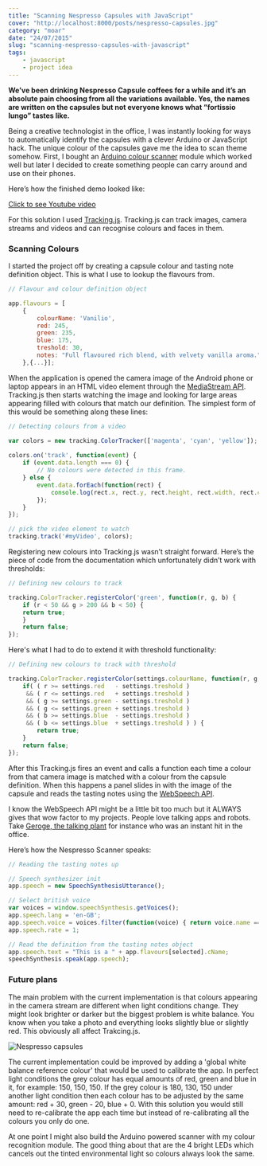 ```yaml
---
title: "Scanning Nespresso Capsules with JavaScript"
cover: "http://localhost:8000/posts/nespresso-capsules.jpg"
category: "moar"
date: "24/07/2015"
slug: "scanning-nespresso-capsules-with-javascript"
tags:
    - javascript
    - project idea
---
```


**We’ve been drinking Nespresso Capsule coffees for a while and it’s an absolute pain choosing from all the variations available. Yes, the names are written on the capsules but not everyone knows what “fortissio lungo” tastes like.**

Being a creative technologist in the office, I was instantly looking for ways to automatically identify the capsules with a clever Arduino or JavaScript hack. The unique colour of the capsules gave me the idea to scan theme somehow. First, I bought an [Arduino colour scanner](http://image4.buyincoins.com/bicv2/product/s0/1401270782_8105.jpg) module which worked well but later I decided to create something people can carry around and use on their phones.

Here’s how the finished demo looked like:

<a class="youtube-video" href="https://www.youtube.com/embed/b1e7GIfczwo" target="_blank">Click to see Youtube video</a>

For this solution I used [Tracking.js](http://trackingjs.com/). Tracking.js can track images, camera streams and videos and can recognise colours and faces in them.

### Scanning Colours
I started the project off by creating a capsule colour and tasting note definition object. This is what I use to lookup the flavours from.

``` javascript
// Flavour and colour definition object

app.flavours = [
    {
        colourName: 'Vanilio',
        red: 245,
        green: 235,
        blue: 175,
        treshold: 30,
        notes: "Full flavoured rich blend, with velvety vanilla aroma."
    },{...}];
```

When the application is opened the camera image of the Android phone or laptop appears in an HTML video element through the [MediaStream API](https://developer.mozilla.org/en-US/docs/Web/API/MediaStream). Tracking.js then starts watching the image and looking for large areas appearing filled with colours that match our definition. The simplest form of this would be something along these lines:

``` javascript
// Detecting colours from a video

var colors = new tracking.ColorTracker(['magenta', 'cyan', 'yellow']);
    
colors.on('track', function(event) {
    if (event.data.length === 0) {
        // No colours were detected in this frame.
    } else {
        event.data.forEach(function(rect) {
            console.log(rect.x, rect.y, rect.height, rect.width, rect.color);
        });
    }
});

// pick the video element to watch
tracking.track('#myVideo', colors);
```

Registering new colours into Tracking.js wasn’t straight forward. Here’s the piece of code from the documentation which unfortunately didn’t work with thresholds:

``` javascript
// Defining new colours to track

tracking.ColorTracker.registerColor('green', function(r, g, b) {
    if (r < 50 && g > 200 && b < 50) {
    return true;
    }
    return false;
});
```

Here's what I had to do to extend it with threshold functionality:

``` javascript
// Defining new colours to track with threshold

tracking.ColorTracker.registerColor(settings.colourName, function(r, g, b){
    if( ( r >= settings.red   - settings.treshold )
     && ( r <= settings.red   + settings.treshold )
     && ( g >= settings.green - settings.treshold )
     && ( g <= settings.green + settings.treshold )
     && ( b >= settings.blue  - settings.treshold )
     && ( b <= settings.blue  + settings.treshold ) ) {
        return true;
    }
    return false;
});
```

After this Tracking.js fires an event and calls a function each time a colour from that camera image is matched with a colour from the capsule definition. When this happens a panel slides in with the image of the capsule and reads the tasting notes using the [WebSpeech API](http://updates.html5rocks.com/2014/01/Web-apps-that-talk---Introduction-to-the-Speech-Synthesis-API).

I know the WebSpeech API might be a little bit too much but it ALWAYS gives that wow factor to my projects. People love talking apps and robots. Take [Geroge, the talking plant](http://www.webondevices.com/george-the-talking-javascript-plant/) for instance who was an instant hit in the office.

Here’s how the Nespresso Scanner speaks:

``` javascript
// Reading the tasting notes up

// Speech synthesizer init
app.speech = new SpeechSynthesisUtterance();

// Select british voice
var voices = window.speechSynthesis.getVoices();
app.speech.lang = 'en-GB';
app.speech.voice = voices.filter(function(voice) { return voice.name == 'English United Kingdom'; })[0];
app.speech.rate = 1;

// Read the definition from the tasting notes object
app.speech.text = "This is a " + app.flavours[selected].cName;
speechSynthesis.speak(app.speech);
```

### Future plans
The main problem with the current implementation is that colours appearing in the camera stream are different when light conditions change. They might look brighter or darker but the biggest problem is white balance. You know when you take a photo and everything looks slightly blue or slightly red. This obviously all affect Trakcing.js.

![Nespresso capsules](http://localhost:8000/posts/nespresso-capsules.jpg)

The current implementation could be improved by adding a 'global white balance reference colour' that would be used to calibrate the app. In perfect light conditions the grey colour has equal amounts of red, green and blue in it, for example: 150, 150, 150. If the grey colour is 180, 130, 150 under another light condition then each colour has to be adjusted by the same amount: red + 30, green - 20, blue + 0. With this solution you would still need to re-calibrate the app each time but instead of re-calibrating all the colours you only do one.

At one point I might also build the Arduino powered scanner with my colour recognition module. The good thing about that are the 4 bright LEDs which cancels out the tinted environmental light so colours always look the same.